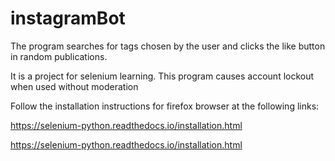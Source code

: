 # instagramBot
The program searches for tags chosen by the user and clicks the like button in random publications.

It is a project for selenium learning. This program causes account lockout when used without moderation

Follow the installation instructions for firefox browser at the following links:

https://selenium-python.readthedocs.io/installation.html

https://selenium-python.readthedocs.io/installation.html
